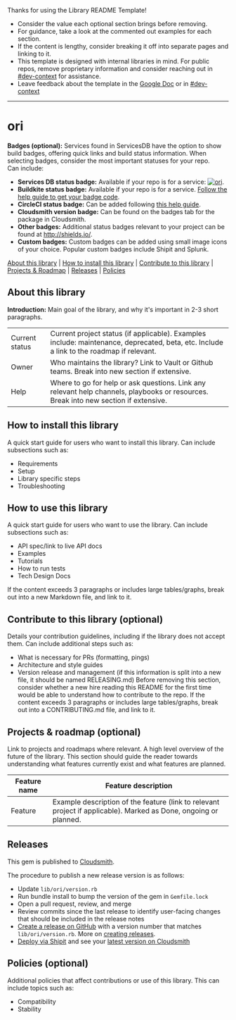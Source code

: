 Thanks for using the Library README Template!
* Consider the value each optional section brings before removing.
* For guidance, take a look at the commented out examples for each section.
* If the content is lengthy, consider breaking it off into separate pages and linking to it.
* This template is designed with internal libraries in mind. For public repos, remove proprietary information and consider reaching out in [#dev-context](https://shopify.slack.com/archives/CEQ6MR2F7) for assistance.
* Leave feedback about the template in the [Google Doc](https://docs.google.com/document/d/1cE3X_yg5mTBso4d960RiYQL3PEcY6-WCkdw4ik9TpeE/edit?usp=sharing) or in [#dev-context](https://shopify.slack.com/archives/CEQ6MR2F7)

---

# ori
**Badges (optional):** Services found in ServicesDB have the option to show build badges, offering quick links and build status information. When selecting badges, consider the most important statuses for your repo.\
Can include:
* **Services DB status badge:** Available if your repo is for a service:
  [![ori](https://services.shopify.io/services/ori/badge.svg)](https://services.shopify.io/services/ori).
* **Buildkite status badge:** Available if your repo is for a service. [Follow the help guide to get your badge code](https://buildkite.com/docs/integrations/build-status-badges).
* **CircleCI status badge:** Can be added following [this help guide](https://circleci.com/docs/2.0/status-badges/).
* **Cloudsmith version badge:** Can be found on the badges tab for the package in Cloudsmith.
* **Other badges:** Additional status badges relevant to your project can be found at http://shields.io/.
* **Custom badges:** Custom badges can be added using small image icons of your choice. Popular custom badges include Shipit and Splunk.

<!--
Examples:
* Plus B2B Learning Project: Handshake Importer Prototype - custom badges](https://github.com/Shopify/plus-b2b-learning-project-hs-importer/blob/master/README.md)
-->

[About this library](#about-this-library) | [How to install this library](#how-to-install-this-library) | [Contribute to this library](#contribute-to-this-library-optional) | [Projects & Roadmap](#projects--roadmap-optional) | [Releases](#releases) | [Policies](#policies-optional)

## About this library
**Introduction:** Main goal of the library, and why it's important in 2-3 short paragraphs.

|                |                                                                                                                                      |
|----------------|--------------------------------------------------------------------------------------------------------------------------------------|
| Current status | Current project status (if applicable). Examples include: maintenance, deprecated, beta, etc. Include a link to the roadmap if relevant.                                                 |
| Owner          | Who maintains the library? Link to Vault or Github teams. Break into new section if extensive.                            |
| Help           | Where to go for help or ask questions. Link any relevant help channels, playbooks or resources. Break into new section if extensive. |

<!--
Examples:
* [Ability Client Library - About this repo section](https://github.com/Shopify/ability-client#about-this-repo)
* [Active Merchant Library - Introduction section](https://github.com/activemerchant/active_merchant#active-merchant)
* [Shopify App Library - Introduction paragraph](https://github.com/Shopify/shopify_app#introduction)
* [Business Platform - Stewards table with github teams](https://github.com/Shopify/business-platform/blob/master/README.md#stewards)
* [Seamster - Motivation & intent section](https://github.com/Shopify/seamster/blob/master/README.md#motivation--intent)
-->

## How to install this library
A quick start guide for users who want to install this library. Can include subsections such as:
* Requirements
* Setup
* Library specific steps
* Troubleshooting

<!--
Examples:
* [Ability Client Library - How to use this repo](https://github.com/Shopify/ability-client#how-to-use-this-repo)
* [Shopify App Library - Requirements section](https://github.com/Shopify/shopify_app#requirements)
* [Shopify App Library - Usage section](https://github.com/Shopify/shopify_app#usage)
* [Blaast Library - Detailed initializing section](https://github.com/Shopify/blaast#initializing-from-blast-off)
-->

## How to use this library
A quick start guide for users who want to use the library. Can include subsections such as:
* API spec/link to live API docs
* Examples
* Tutorials
* How to run tests
* Tech Design Docs

If the content exceeds 3 paragraphs or includes large tables/graphs, break out into a new Markdown file, and link to it.

<!--
Examples:
* [Active Merchant Library - GettingStarted.md file and API docs linked in Usage section](https://github.com/activemerchant/active_merchant#usage)
* [Shopify App Library - Usage section](https://github.com/Shopify/shopify_app#usage)
* [Ability Client Library - How to use this repo](https://github.com/Shopify/ability-client#how-to-use-this-repo)

-->

## Contribute to this library (optional)
Details your contribution guidelines, including if the library does not accept them. Can include additional steps such as:
* What is necessary for PRs (formatting, pings)
* Architecture and style guides
* Version release and management (if this information is split into a new file, it should be named RELEASING.md)
  Before removing this section, consider whether a new hire reading this README for the first time would be able to understand how to contribute to the repo. If the content exceeds 3 paragraphs or includes large tables/graphs, break out into a CONTRIBUTING.md file, and link to it.

<!--
Examples:
* [Active Merchant Library - CONTRIBUTING.md file](https://github.com/activemerchant/active_merchant/blob/master/CONTRIBUTING.md)
* [Delivery component - Architecture and style onboarding content](https://github.com/Shopify/shopify/blob/master/components/delivery/README.md#component-architecture-and-style)
* [Oberlo Merchant - Developer onboarding format](https://github.com/Shopify/oberlo-merchant/blob/master/README.md)
* [Business Platform - Development and deployment content](https://github.com/Shopify/business-platform/blob/master/README.md#development)
* [Good CONTRIBUTING.md template gist](https://gist.github.com/PurpleBooth/b24679402957c63ec426)
-->

## Projects & roadmap (optional)
Link to projects and roadmaps where relevant. A high level overview of the future of the library. This section should guide the reader towards understanding what features currently exist and what features are planned.

| Feature name | Feature description                                                         |
|--------------|-----------------------------------------------------------------------------|
| Feature      | Example description of the feature (link to relevant project if applicable). Marked as Done, ongoing or planned. |

<!--
Examples:
* [Ability Client Library - Projects and roadmap section](https://github.com/Shopify/ability-client#projects--roadmap)
* [Magellan - Properties and wishlist content](https://github.com/Shopify/magellan/blob/master/README.md#architecture)
-->

## Releases

This gem is published to [Cloudsmith](https://cloudsmith.io/~shopify/repos/gems/packages).

The procedure to publish a new release version is as follows:

* Update `lib/ori/version.rb`
* Run bundle install to bump the version of the gem in `Gemfile.lock`
* Open a pull request, review, and merge
* Review commits since the last release to identify user-facing changes that should be included in the release notes
* [Create a release on GitHub](https://github.com/Shopify/ori/releases/new) with a version number that matches `lib/ori/version.rb`. More on [creating releases](https://help.github.com/articles/creating-releases).
* [Deploy via Shipit](https://shipit.shopify.io/shopify/ori/cloudsmith) and see your [latest version on Cloudsmith](https://cloudsmith.io/~shopify/repos/gems/packages/detail/ruby/ori/latest)

## Policies (optional)
Additional policies that affect contributions or use of this library. This can include topics such as:
* Compatibility
* Stability

<!--
Examples:
* [Active Merchant - stability and compatibility policies](https://github.com/activemerchant/active_merchant#api-stability-policy)
-->

